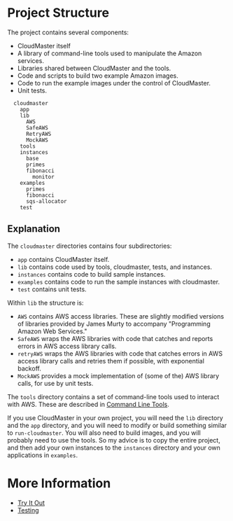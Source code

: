 # Project Structure #

The project contains several components:
  * CloudMaster itself
  * A library of command-line tools used to manipulate the Amazon services.
  * Libraries shared between CloudMaster and the tools.
  * Code and scripts to build two example Amazon images.
  * Code to run the example images under the control of CloudMaster.
  * Unit tests.

```
  cloudmaster
    app
    lib
      AWS
      SafeAWS
      RetryAWS
      MockAWS
    tools
    instances
      base
      primes
      fibonacci
        monitor
    examples
      primes
      fibonacci
      sqs-allocator
    test
```

## Explanation ##
The `cloudmaster` directories contains four subdirectories:
  * `app` contains CloudMaster itself.
  * `lib` contains code used by tools, cloudmaster, tests, and instances.
  * `instances` contains code to build sample instances.
  * `examples` contains code to run the sample instances with cloudmaster.
  * `test` contains unit tests.

Within `lib` the structure is:
  * `AWS` contains AWS access libraries.  These are slightly modified versions of libraries provided by James Murty to accompany "Programming Amazon Web Services."
  * `SafeAWS` wraps the AWS libraries with code that catches and reports errors in AWS access library calls.
  * `retryAWS` wraps the AWS libraries with code that catches errors in AWS access library calls and retries them if possible, with exponential backoff.
  * `MockAWS` provides a mock implementation of (some of the) AWS library calls, for use by unit tests.

The `tools` directory contains a set of command-line tools used to interact with AWS.  These are described in [Command Line Tools](UsingTools.md).

If you use CloudMaster in your own project, you will need the `lib` directory and the `app` directory, and you will need to modify or build something similar to `run-cloudmaster`. You will also need to build images, and you will probably need to use the tools.  So my advice is to copy the entire project, and then add your own instances to the `instances` directory and your own applications in `examples`.

# More Information #
  * [Try It Out](ProjectSetup.md)
  * [Testing](TestDescription.md)